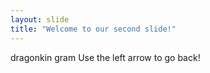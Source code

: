 ```yaml
---
layout: slide
title: "Welcome to our second slide!"
---
```

dragonkin gram
Use the left arrow to go back!
